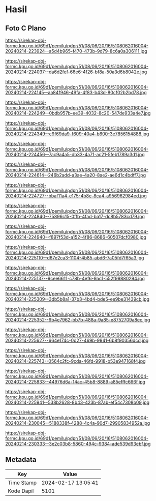# Hasil

## Foto C Plano

https://sirekap-obj-formc.kpu.go.id/69d1/pemilu/pdpr/51/08/06/20/16/5108062016004-20240214-223924--a5d4b965-f470-473b-9d79-8c6a0a306111.jpg

https://sirekap-obj-formc.kpu.go.id/69d1/pemilu/pdpr/51/08/06/20/16/5108062016004-20240214-224037--da6d2fef-66e6-4f26-bf8a-50a3d6b8042e.jpg

https://sirekap-obj-formc.kpu.go.id/69d1/pemilu/pdpr/51/08/06/20/16/5108062016004-20240214-224145--aa84f946-49fa-4f83-b43d-80cf02b2bd78.jpg

https://sirekap-obj-formc.kpu.go.id/69d1/pemilu/pdpr/51/08/06/20/16/5108062016004-20240214-224249--0bdb957b-ee39-4032-8c20-547de933a4e7.jpg

https://sirekap-obj-formc.kpu.go.id/69d1/pemilu/pdpr/51/08/06/20/16/5108062016004-20240214-224349--c9f69da9-f609-40a4-b600-3e7856154888.jpg

https://sirekap-obj-formc.kpu.go.id/69d1/pemilu/pdpr/51/08/06/20/16/5108062016004-20240214-224456--7ac9a4a5-db33-4a71-ac21-5feb1789a3d1.jpg

https://sirekap-obj-formc.kpu.go.id/69d1/pemilu/pdpr/51/08/06/20/16/5108062016004-20240214-224614--246b2add-a3ae-4a20-8ae2-ae6d1c4bdff7.jpg

https://sirekap-obj-formc.kpu.go.id/69d1/pemilu/pdpr/51/08/06/20/16/5108062016004-20240214-224727--bbaf11a4-e175-4b8e-8ca4-a956962984ed.jpg

https://sirekap-obj-formc.kpu.go.id/69d1/pemilu/pdpr/51/08/06/20/16/5108062016004-20240214-224840--75896c15-0ffb-4fad-ba17-dc8b5783cd79.jpg

https://sirekap-obj-formc.kpu.go.id/69d1/pemilu/pdpr/51/08/06/20/16/5108062016004-20240214-224940--f897f53d-a152-4f86-8686-60507dcf0980.jpg

https://sirekap-obj-formc.kpu.go.id/69d1/pemilu/pdpr/51/08/06/20/16/5108062016004-20240214-225110--d67e2ca3-1104-4b85-abd6-7a05fd7f65a3.jpg

https://sirekap-obj-formc.kpu.go.id/69d1/pemilu/pdpr/51/08/06/20/16/5108062016004-20240214-225137--9cee6611-c78b-4ef6-9ac1-552f99880294.jpg

https://sirekap-obj-formc.kpu.go.id/69d1/pemilu/pdpr/51/08/06/20/16/5108062016004-20240214-225309--3db5b8a1-37b3-4bd4-bde5-ee9be31439cb.jpg

https://sirekap-obj-formc.kpu.go.id/69d1/pemilu/pdpr/51/08/06/20/16/5108062016004-20240214-225352--9b4e7962-bb7b-488a-9a85-e8752709a8ec.jpg

https://sirekap-obj-formc.kpu.go.id/69d1/pemilu/pdpr/51/08/06/20/16/5108062016004-20240214-225627--664e174c-0d27-469b-9941-6b8f90356dcd.jpg

https://sirekap-obj-formc.kpu.go.id/69d1/pemilu/pdpr/51/08/06/20/16/5108062016004-20240214-225743--0564c2fc-9cda-46fd-9918-b53e947168f4.jpg

https://sirekap-obj-formc.kpu.go.id/69d1/pemilu/pdpr/51/08/06/20/16/5108062016004-20240214-225833--44976d6a-14ac-45b8-8889-a85efffc666f.jpg

https://sirekap-obj-formc.kpu.go.id/69d1/pemilu/pdpr/51/08/06/20/16/5108062016004-20240214-225941--538b2628-8b43-423b-87ab-ef54c7308b09.jpg

https://sirekap-obj-formc.kpu.go.id/69d1/pemilu/pdpr/51/08/06/20/16/5108062016004-20240214-230045--5188338f-4288-4c4a-90d7-29905834952a.jpg

https://sirekap-obj-formc.kpu.go.id/69d1/pemilu/pdpr/51/08/06/20/16/5108062016004-20240214-230333--3e2c03b8-5860-494c-9384-ade539d93ebf.jpg


## Metadata

| Key        | Value               |
| ---------- | ------------------- |
| Time Stamp | 2024-02-17 13:05:41 |
| Kode Dapil | 5101                |



